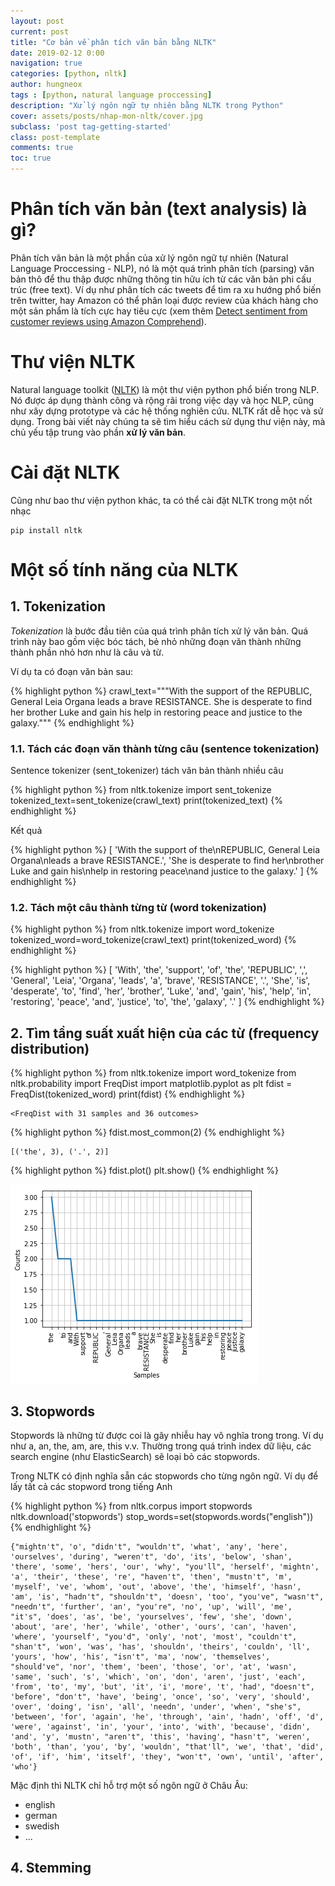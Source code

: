 ```yaml
---
layout: post
current: post
title: "Cơ bản về phân tích văn bản bằng NLTK" 
date: 2019-02-12 0:00
navigation: true
categories: [python, nltk]
author: hungneox
tags : [python, natural language proccessing]
description: "Xử lý ngôn ngữ tự nhiên bằng NLTK trong Python"
cover: assets/posts/nhap-mon-nltk/cover.jpg
subclass: 'post tag-getting-started'
class: post-template
comments: true
toc: true
---
```


# Phân tích văn bản (text analysis) là gì?

Phân tích văn bản là một phần của xử lý ngôn ngữ tự nhiên (Natural Language Proccessing - NLP), nó là một quá trình phân tích (parsing) văn bản thô để thu thập được những thông tin hữu ích từ các văn bản phi cấu trúc (free text). Ví dụ như phân tích các tweets để tìm ra xu hướng phổ biến trên twitter, hay Amazon có thể phân loại được review của khách hàng cho một sản phẩm là tích cực hay tiêu cực (xem thêm [Detect sentiment from customer reviews using Amazon Comprehend](https://aws.amazon.com/blogs/machine-learning/detect-sentiment-from-customer-reviews-using-amazon-comprehend/)).

# Thư viện NLTK 

Natural language toolkit ([NLTK](https://github.com/nltk/nltk)) là một thư viện python phổ biến trong NLP. Nó được áp dụng thành công và rộng rãi trong việc dạy và học NLP, cũng như xây dựng prototype và các hệ thống nghiên cứu. NLTK rất dễ học và sử dụng. Trong bài viết này chúng ta sẽ tìm hiểu cách sử dụng thư viện này, mà chủ yếu tập trung vào phần **xử lý văn bản**.

# Cài đặt NLTK

Cũng như bao thư viện python khác, ta có thể cài đặt NLTK trong một nốt nhạc

```
pip install nltk
```

# Một số tính năng của NLTK 

## 1. Tokenization
*Tokenization* là bước đầu tiên của quá trình phân tích xử lý văn bản. Quá trình này bao gồm việc bóc tách, bẻ nhỏ những đoạn văn thành những thành phần nhỏ hơn như là câu và từ.

Ví dụ ta có đoạn văn bản sau:

{% highlight python %}
crawl_text="""With the support of the
REPUBLIC, General Leia Organa
leads a brave RESISTANCE.
She is desperate to find her
brother Luke and gain his
help in restoring peace
and justice to the galaxy."""
{% endhighlight %}

### 1.1. Tách các đoạn văn thành từng câu (sentence tokenization)

Sentence tokenizer (sent_tokenizer) tách văn bản thành nhiều câu

{% highlight python %}
from nltk.tokenize import sent_tokenize
tokenized_text=sent_tokenize(crawl_text)
print(tokenized_text)
{% endhighlight %}

Kết quả

{% highlight python %}
[
    'With the support of the\nREPUBLIC, General Leia Organa\nleads a brave RESISTANCE.', 
    'She is desperate to find her\nbrother Luke and gain his\nhelp in restoring peace\nand justice to the galaxy.'
]
{% endhighlight %}

### 1.2. Tách một câu thành từng từ (word tokenization)

{% highlight python %}
from nltk.tokenize import word_tokenize
tokenized_word=word_tokenize(crawl_text)
print(tokenized_word)
{% endhighlight %}

{% highlight python %}
[
    'With', 'the', 'support', 'of', 'the', 'REPUBLIC', ',', 'General', 'Leia', 'Organa', 'leads', 'a', 'brave', 'RESISTANCE', '.', 
    'She', 'is', 'desperate', 'to', 'find', 'her', 'brother', 'Luke', 'and', 'gain', 'his', 'help', 'in', 'restoring', 'peace', 'and', 'justice', 'to', 'the', 'galaxy', '.'
]
{% endhighlight %}
## 2. Tìm tầng suất xuất hiện của các từ (frequency distribution)

{% highlight python %}
from nltk.tokenize import word_tokenize
from nltk.probability import FreqDist
import matplotlib.pyplot as plt
fdist = FreqDist(tokenized_word)
print(fdist)
{% endhighlight %}

```
<FreqDist with 31 samples and 36 outcomes>
```

{% highlight python %}
fdist.most_common(2)
{% endhighlight %}

```
[('the', 3), ('.', 2)]
```

{% highlight python %}
fdist.plot()
plt.show()
{% endhighlight %}

!["Word count plot"](/assets/posts/nhap-mon-nltk/wcplot.png)

## 3. Stopwords

Stopwords là những từ được coi là gây nhiễu hay vô nghĩa trong trong. Ví dụ như a, an, the, am, are, this v.v. Thường trong quá trình index dữ liệu, các search engine (như ElasticSearch) sẽ loại bỏ các stopwords.

Trong NLTK có định nghĩa sẵn các stopwords cho từng ngôn ngữ. Ví dụ để lấy tất cả các stopword trong tiếng Anh

{% highlight python %}
from nltk.corpus import stopwords
nltk.download('stopwords')
stop_words=set(stopwords.words("english"))
{% endhighlight %}


```
{"mightn't", 'o', "didn't", "wouldn't", 'what', 'any', 'here', 'ourselves', 'during', "weren't", 'do', 'its', 'below', 'shan', 'there', 'some', 'hers', 'our', 'why', "you'll", 'herself', 'mightn', 'a', 'their', 'these', 're', "haven't", 'then', "mustn't", 'm', 'myself', 've', 'whom', 'out', 'above', 'the', 'himself', 'hasn', 'am', 'is', "hadn't", "shouldn't", 'doesn', 'too', "you've", "wasn't", "needn't", 'further', 'an', "you're", 'no', 'up', 'will', 'me', "it's", 'does', 'as', 'be', 'yourselves', 'few', 'she', 'down', 'about', 'are', 'her', 'while', 'other', 'ours', 'can', 'haven', 'where', 'yourself', "you'd", 'only', 'not', 'most', "couldn't", "shan't", 'won', 'was', 'has', 'shouldn', 'theirs', 'couldn', 'll', 'yours', 'how', 'his', "isn't", 'ma', 'now', 'themselves', "should've", 'nor', 'them', 'been', 'those', 'or', 'at', 'wasn', 'same', 'such', 's', 'which', 'on', 'don', 'aren', 'just', 'each', 'from', 'to', 'my', 'but', 'it', 'i', 'more', 't', 'had', "doesn't", 'before', "don't", 'have', 'being', 'once', 'so', 'very', 'should', 'over', 'doing', 'isn', 'all', 'needn', 'under', 'when', "she's", 'between', 'for', 'again', 'he', 'through', 'ain', 'hadn', 'off', 'd', 'were', 'against', 'in', 'your', 'into', 'with', 'because', 'didn', 'and', 'y', 'mustn', "aren't", 'this', 'having', "hasn't", 'weren', 'both', 'than', 'you', 'by', 'wouldn', "that'll", 'we', 'that', 'did', 'of', 'if', 'him', 'itself', 'they', "won't", 'own', 'until', 'after', 'who'}
```

Mặc định thì NLTK chỉ hỗ trợ một số ngôn ngữ ở Châu Âu:

- english
- german
- swedish
- ...

## 4. Stemming